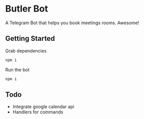 # Butler Bot

A Telegram Bot that helps you book meetings rooms. Awesome!

## Getting Started
Grab dependencies
```javascript
npm i
```

Run the bot
```javascript
npm i
```

## Todo

* Integrate google calendar api
* Handlers for commands